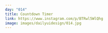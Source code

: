 ```yaml
---
day: "014"
title: Countdown Timer
link: https://www.instagram.com/p/BTRwl5WlQhg
image: images/dailyuidesign/014.jpg
---
```

